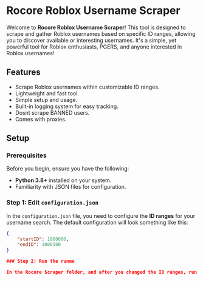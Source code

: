 # Rocore Roblox Username Scraper

Welcome to **Rocore Roblox Username Scraper**! This tool is designed to scrape and gather Roblox usernames based on specific ID ranges, allowing you to discover available or interesting usernames. It's a simple, yet powerful tool for Roblox enthusiasts, PGERS, and anyone interested in Roblox usernames!

## Features

- Scrape Roblox usernames within customizable ID ranges.
- Lightweight and fast tool.
- Simple setup and usage.
- Built-in logging system for easy tracking.
- Dosnt scrape BANNED users.
- Comes with proxies.

## Setup

### Prerequisites

Before you begin, ensure you have the following:

- **Python 3.8+** installed on your system.
- Familiarity with JSON files for configuration.

### Step 1: Edit `configuration.json`

In the `configuration.json` file, you need to configure the **ID ranges** for your username search. The default configuration will look something like this:

```json
{
    "startID": 1000000,
    "endID": 1000100
}

### Step 2: Run the runme

In the Rocore Scraper folder, and after you changed the ID ranges, run the runme.bat file, itll install all requirements and boom it automatically starts scraping.
